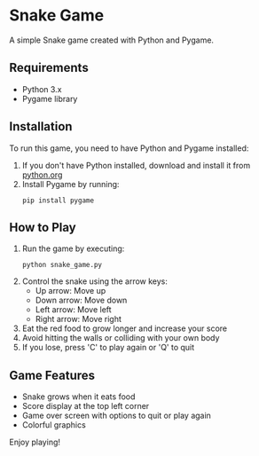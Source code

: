 # Snake Game

A simple Snake game created with Python and Pygame.

## Requirements

- Python 3.x
- Pygame library

## Installation

To run this game, you need to have Python and Pygame installed:

1. If you don't have Python installed, download and install it from [python.org](https://www.python.org/downloads/)
2. Install Pygame by running:
   ```
   pip install pygame
   ```

## How to Play

1. Run the game by executing:
   ```
   python snake_game.py
   ```
2. Control the snake using the arrow keys:
   - Up arrow: Move up
   - Down arrow: Move down
   - Left arrow: Move left
   - Right arrow: Move right
3. Eat the red food to grow longer and increase your score
4. Avoid hitting the walls or colliding with your own body
5. If you lose, press 'C' to play again or 'Q' to quit

## Game Features

- Snake grows when it eats food
- Score display at the top left corner
- Game over screen with options to quit or play again
- Colorful graphics

Enjoy playing!

